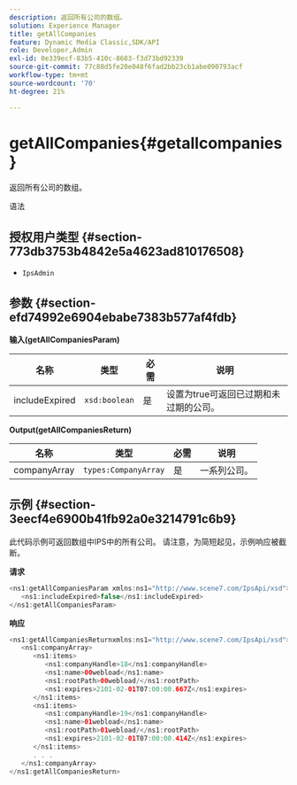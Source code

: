 ```yaml
---
description: 返回所有公司的数组。
solution: Experience Manager
title: getAllCompanies
feature: Dynamic Media Classic,SDK/API
role: Developer,Admin
exl-id: 0e339ecf-83b5-410c-8683-f3d73bd92339
source-git-commit: 77c88d5fe20e048f6fad2bb23cb1abe090793acf
workflow-type: tm+mt
source-wordcount: '70'
ht-degree: 21%

---
```


# getAllCompanies{#getallcompanies}

返回所有公司的数组。

语法

## 授权用户类型 {#section-773db3753b4842e5a4623ad810176508}

* `IpsAdmin`

## 参数 {#section-efd74992e6904ebabe7383b577af4fdb}

**输入(getAllCompaniesParam)**

| 名称 | 类型 | 必需 | 说明 |
|---|---|---|---|
| includeExpired | `xsd:boolean` | 是 | 设置为true可返回已过期和未过期的公司。 |

**Output(getAllCompaniesReturn)**

| 名称 | 类型 | 必需 | 说明 |
|---|---|---|---|
| companyArray | `types:CompanyArray` | 是 | 一系列公司。 |

## 示例 {#section-3eecf4e6900b41fb92a0e3214791c6b9}

此代码示例可返回数组中IPS中的所有公司。 请注意，为简短起见，示例响应被截断。

**请求**

```java
<ns1:getAllCompaniesParam xmlns:ns1="http://www.scene7.com/IpsApi/xsd">
   <ns1:includeExpired>false</ns1:includeExpired>
</ns1:getAllCompaniesParam>
```

**响应**

```java
<ns1:getAllCompaniesReturnxmlns:ns1="http://www.scene7.com/IpsApi/xsd">
   <ns1:companyArray>
      <ns1:items>
         <ns1:companyHandle>18</ns1:companyHandle>
         <ns1:name>00webload</ns1:name>
         <ns1:rootPath>00webload/</ns1:rootPath>
         <ns1:expires>2101-02-01T07:00:00.667Z</ns1:expires>
      </ns1:items>
      <ns1:items>
         <ns1:companyHandle>19</ns1:companyHandle>
         <ns1:name>01webload</ns1:name>
         <ns1:rootPath>01webload/</ns1:rootPath>
         <ns1:expires>2101-02-01T07:00:00.414Z</ns1:expires>
      </ns1:items>
      . . .
   </ns1:companyArray>
</ns1:getAllCompaniesReturn>
```
